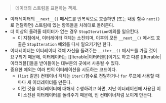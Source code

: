 > 데이터의 스트림을 표현하는 객체.

- 이터레이터의 `__next__()` 메서드를 반복적으로 호출하면 (또는 내장 함수 `next()`로 전달하면) 스트림에 있는 항목들을 차례대로 돌려준다.
- 더 이상의 돌려줄 데이터가 없는 경우 `StopIteration`예외를 일으킨다. 
	- 이 지점에서, 이터레이터 객체는 소진되며, 이후의 모든 `__next__()` 메서드 호출은 `StopIteration` 예외를 다시 일으키기만 한다.
- 이터레이터는 이터레이터 객체 자신을 돌려주는 `__iter__()` 메서드를 가질 것이 요구되기 때문에, 이터레이터는 [[Iterable|이터러블]]이기도 하고 다른 [[Iterable|이터러블]]들을 받아들이는 대부분의 곳에서 사용될 수 있다.
- 중요한 예외는 여러 번의 이터레이션을 시도하는 코드이다.
	- (`list` 같은) 컨테이너 객체는 `iter()`함수로 전달하거나 `for` 루프에 사용할 때마다 새 이터레이터를 만든다.
	- 이런 것을 이터레이터에 대해서 수행하려고 하면, 지난 이터레이션에 사용된 이미 소진된 이터레이터를 돌려주기 때문에, 빈 컨테이너처럼 보이게 만든다.